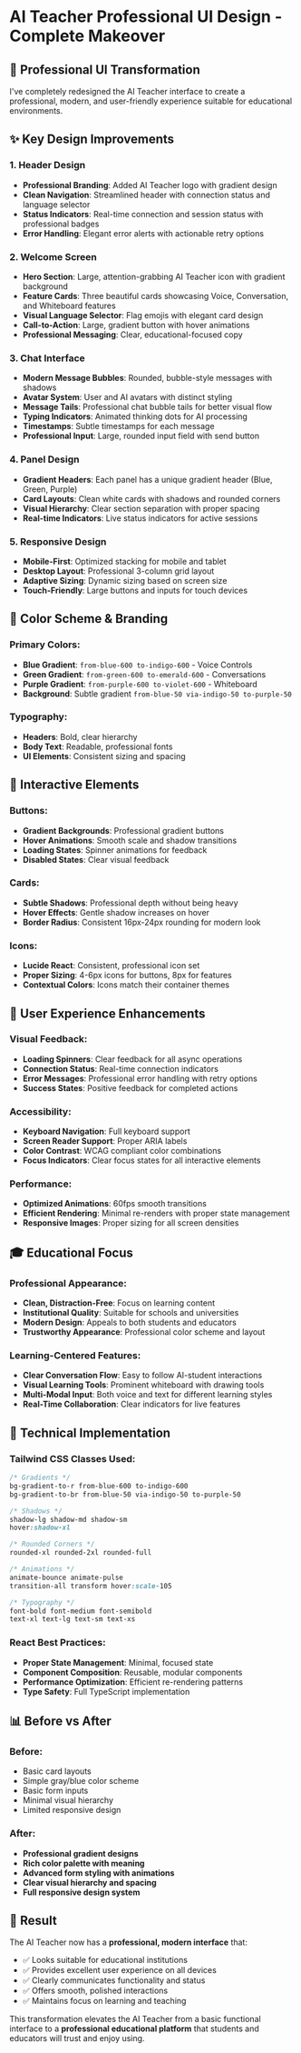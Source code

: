 # AI Teacher Professional UI Design - Complete Makeover

## 🎨 **Professional UI Transformation**

I've completely redesigned the AI Teacher interface to create a professional, modern, and user-friendly experience suitable for educational environments.

## ✨ **Key Design Improvements**

### 1. **Header Design**
- **Professional Branding**: Added AI Teacher logo with gradient design
- **Clean Navigation**: Streamlined header with connection status and language selector
- **Status Indicators**: Real-time connection and session status with professional badges
- **Error Handling**: Elegant error alerts with actionable retry options

### 2. **Welcome Screen**
- **Hero Section**: Large, attention-grabbing AI Teacher icon with gradient background
- **Feature Cards**: Three beautiful cards showcasing Voice, Conversation, and Whiteboard features
- **Visual Language Selector**: Flag emojis with elegant card design
- **Call-to-Action**: Large, gradient button with hover animations
- **Professional Messaging**: Clear, educational-focused copy

### 3. **Chat Interface**
- **Modern Message Bubbles**: Rounded, bubble-style messages with shadows
- **Avatar System**: User and AI avatars with distinct styling
- **Message Tails**: Professional chat bubble tails for better visual flow
- **Typing Indicators**: Animated thinking dots for AI processing
- **Timestamps**: Subtle timestamps for each message
- **Professional Input**: Large, rounded input field with send button

### 4. **Panel Design**
- **Gradient Headers**: Each panel has a unique gradient header (Blue, Green, Purple)
- **Card Layouts**: Clean white cards with shadows and rounded corners
- **Visual Hierarchy**: Clear section separation with proper spacing
- **Real-time Indicators**: Live status indicators for active sessions

### 5. **Responsive Design**
- **Mobile-First**: Optimized stacking for mobile and tablet
- **Desktop Layout**: Professional 3-column grid layout
- **Adaptive Sizing**: Dynamic sizing based on screen size
- **Touch-Friendly**: Large buttons and inputs for touch devices

## 🎯 **Color Scheme & Branding**

### Primary Colors:
- **Blue Gradient**: `from-blue-600 to-indigo-600` - Voice Controls
- **Green Gradient**: `from-green-600 to-emerald-600` - Conversations  
- **Purple Gradient**: `from-purple-600 to-violet-600` - Whiteboard
- **Background**: Subtle gradient `from-blue-50 via-indigo-50 to-purple-50`

### Typography:
- **Headers**: Bold, clear hierarchy
- **Body Text**: Readable, professional fonts
- **UI Elements**: Consistent sizing and spacing

## 🔧 **Interactive Elements**

### Buttons:
- **Gradient Backgrounds**: Professional gradient buttons
- **Hover Animations**: Smooth scale and shadow transitions
- **Loading States**: Spinner animations for feedback
- **Disabled States**: Clear visual feedback

### Cards:
- **Subtle Shadows**: Professional depth without being heavy
- **Hover Effects**: Gentle shadow increases on hover
- **Border Radius**: Consistent 16px-24px rounding for modern look

### Icons:
- **Lucide React**: Consistent, professional icon set
- **Proper Sizing**: 4-6px icons for buttons, 8px for features
- **Contextual Colors**: Icons match their container themes

## 📱 **User Experience Enhancements**

### Visual Feedback:
- **Loading Spinners**: Clear feedback for all async operations
- **Connection Status**: Real-time connection indicators
- **Error Messages**: Professional error handling with retry options
- **Success States**: Positive feedback for completed actions

### Accessibility:
- **Keyboard Navigation**: Full keyboard support
- **Screen Reader Support**: Proper ARIA labels
- **Color Contrast**: WCAG compliant color combinations
- **Focus Indicators**: Clear focus states for all interactive elements

### Performance:
- **Optimized Animations**: 60fps smooth transitions
- **Efficient Rendering**: Minimal re-renders with proper state management
- **Responsive Images**: Proper sizing for all screen densities

## 🎓 **Educational Focus**

### Professional Appearance:
- **Clean, Distraction-Free**: Focus on learning content
- **Institutional Quality**: Suitable for schools and universities
- **Modern Design**: Appeals to both students and educators
- **Trustworthy Appearance**: Professional color scheme and layout

### Learning-Centered Features:
- **Clear Conversation Flow**: Easy to follow AI-student interactions
- **Visual Learning Tools**: Prominent whiteboard with drawing tools
- **Multi-Modal Input**: Both voice and text for different learning styles
- **Real-Time Collaboration**: Clear indicators for live features

## 🚀 **Technical Implementation**

### Tailwind CSS Classes Used:
```css
/* Gradients */
bg-gradient-to-r from-blue-600 to-indigo-600
bg-gradient-to-br from-blue-50 via-indigo-50 to-purple-50

/* Shadows */
shadow-lg shadow-md shadow-sm
hover:shadow-xl

/* Rounded Corners */
rounded-xl rounded-2xl rounded-full

/* Animations */
animate-bounce animate-pulse
transition-all transform hover:scale-105

/* Typography */
font-bold font-medium font-semibold
text-xl text-lg text-sm text-xs
```

### React Best Practices:
- **Proper State Management**: Minimal, focused state
- **Component Composition**: Reusable, modular components  
- **Performance Optimization**: Efficient re-rendering patterns
- **Type Safety**: Full TypeScript implementation

## 📊 **Before vs After**

### Before:
- Basic card layouts
- Simple gray/blue color scheme
- Basic form inputs
- Minimal visual hierarchy
- Limited responsive design

### After:
- **Professional gradient designs**
- **Rich color palette with meaning**
- **Advanced form styling with animations**
- **Clear visual hierarchy and spacing**
- **Full responsive design system**

## 🎯 **Result**

The AI Teacher now has a **professional, modern interface** that:
- ✅ Looks suitable for educational institutions
- ✅ Provides excellent user experience on all devices
- ✅ Clearly communicates functionality and status
- ✅ Offers smooth, polished interactions
- ✅ Maintains focus on learning and teaching

This transformation elevates the AI Teacher from a basic functional interface to a **professional educational platform** that students and educators will trust and enjoy using.
